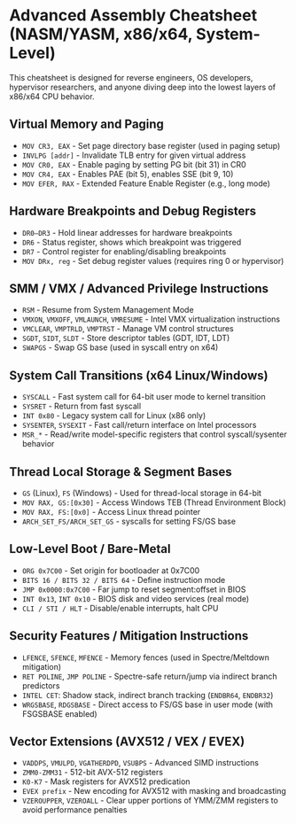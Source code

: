 # Advanced Assembly Cheatsheet (NASM/YASM, x86/x64, System-Level)

This cheatsheet is designed for reverse engineers, OS developers, hypervisor researchers, and anyone diving deep into the lowest layers of x86/x64 CPU behavior.

## Virtual Memory and Paging

- `MOV CR3, EAX` - Set page directory base register (used in paging setup)
- `INVLPG [addr]` - Invalidate TLB entry for given virtual address
- `MOV CR0, EAX` - Enable paging by setting PG bit (bit 31) in CR0
- `MOV CR4, EAX` - Enables PAE (bit 5), enables SSE (bit 9, 10)
- `MOV EFER, RAX` - Extended Feature Enable Register (e.g., long mode)

## Hardware Breakpoints and Debug Registers

- `DR0–DR3` - Hold linear addresses for hardware breakpoints
- `DR6` - Status register, shows which breakpoint was triggered
- `DR7` - Control register for enabling/disabling breakpoints
- `MOV DRx, reg` - Set debug register values (requires ring 0 or hypervisor)

## SMM / VMX / Advanced Privilege Instructions

- `RSM` - Resume from System Management Mode
- `VMXON`, `VMXOFF`, `VMLAUNCH`, `VMRESUME` - Intel VMX virtualization instructions
- `VMCLEAR`, `VMPTRLD`, `VMPTRST` - Manage VM control structures
- `SGDT`, `SIDT`, `SLDT` - Store descriptor tables (GDT, IDT, LDT)
- `SWAPGS` - Swap GS base (used in syscall entry on x64)

## System Call Transitions (x64 Linux/Windows)

- `SYSCALL` - Fast system call for 64-bit user mode to kernel transition
- `SYSRET` - Return from fast syscall
- `INT 0x80` - Legacy system call for Linux (x86 only)
- `SYSENTER`, `SYSEXIT` - Fast call/return interface on Intel processors
- `MSR_*` - Read/write model-specific registers that control syscall/sysenter behavior

## Thread Local Storage & Segment Bases

- `GS` (Linux), `FS` (Windows) - Used for thread-local storage in 64-bit
- `MOV RAX, GS:[0x30]` - Access Windows TEB (Thread Environment Block)
- `MOV RAX, FS:[0x0]` - Access Linux thread pointer
- `ARCH_SET_FS/ARCH_SET_GS` - syscalls for setting FS/GS base

## Low-Level Boot / Bare-Metal

- `ORG 0x7C00` - Set origin for bootloader at 0x7C00
- `BITS 16 / BITS 32 / BITS 64` - Define instruction mode
- `JMP 0x0000:0x7C00` - Far jump to reset segment:offset in BIOS
- `INT 0x13`, `INT 0x10` - BIOS disk and video services (real mode)
- `CLI / STI / HLT` - Disable/enable interrupts, halt CPU

## Security Features / Mitigation Instructions

- `LFENCE`, `SFENCE`, `MFENCE` - Memory fences (used in Spectre/Meltdown mitigation)
- `RET POLINE`, `JMP POLINE` - Spectre-safe return/jump via indirect branch predictors
- `INTEL CET`: Shadow stack, indirect branch tracking (`ENDBR64`, `ENDBR32`)
- `WRGSBASE`, `RDGSBASE` - Direct access to FS/GS base in user mode (with FSGSBASE enabled)

## Vector Extensions (AVX512 / VEX / EVEX)

- `VADDPS`, `VMULPD`, `VGATHERDPD`, `VSUBPS` - Advanced SIMD instructions
- `ZMM0-ZMM31` - 512-bit AVX-512 registers
- `K0-K7` - Mask registers for AVX512 predication
- `EVEX prefix` - New encoding for AVX512 with masking and broadcasting
- `VZEROUPPER`, `VZEROALL` - Clear upper portions of YMM/ZMM registers to avoid performance penalties

